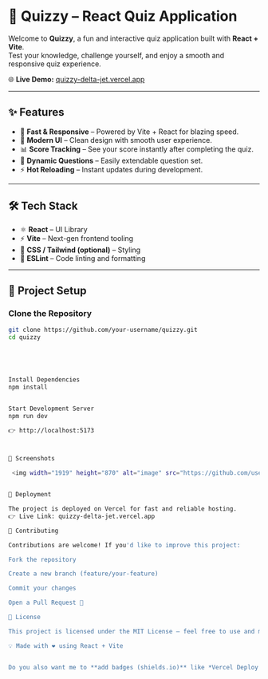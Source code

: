# 🎯 Quizzy – React Quiz Application  

Welcome to **Quizzy**, a fun and interactive quiz application built with **React + Vite**.  
Test your knowledge, challenge yourself, and enjoy a smooth and responsive quiz experience.  

🌐 **Live Demo:** [quizzy-delta-jet.vercel.app](https://quizzy-delta-jet.vercel.app)  

---

## ✨ Features  

- 🚀 **Fast & Responsive** – Powered by Vite + React for blazing speed.  
- 🎨 **Modern UI** – Clean design with smooth user experience.  
- 📊 **Score Tracking** – See your score instantly after completing the quiz.  
- 🔄 **Dynamic Questions** – Easily extendable question set.  
- ⚡ **Hot Reloading** – Instant updates during development.  

---

## 🛠️ Tech Stack  

- ⚛️ **React** – UI Library  
- ⚡ **Vite** – Next-gen frontend tooling  
- 🎨 **CSS / Tailwind (optional)** – Styling  
- 🧹 **ESLint** – Code linting and formatting  

---

## 📂 Project Setup  

### Clone the Repository
```bash
git clone https://github.com/your-username/quizzy.git
cd quizzy





Install Dependencies
npm install


Start Development Server
npm run dev

👉 http://localhost:5173



📸 Screenshots

 <img width="1919" height="870" alt="image" src="https://github.com/user-attachments/assets/54c2c1db-b54b-4535-bcfe-050f1ae9ab37" />


🚀 Deployment

The project is deployed on Vercel for fast and reliable hosting.
👉 Live Link: quizzy-delta-jet.vercel.app

🤝 Contributing

Contributions are welcome! If you'd like to improve this project:

Fork the repository

Create a new branch (feature/your-feature)

Commit your changes

Open a Pull Request 🚀

📜 License

This project is licensed under the MIT License – feel free to use and modify it as you wish.

💡 Made with ❤️ using React + Vite


Do you also want me to **add badges (shields.io)** like *Vercel Deploy Status, React Version, License, etc.* to make it look even more professional?
